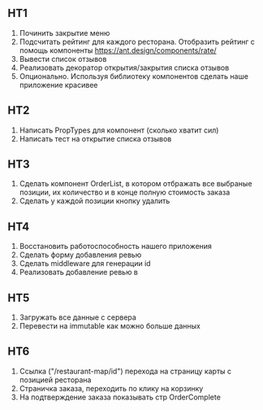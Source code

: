 ## HT1

1. Починить закрытие меню
2. Подсчитать рейтинг для каждого ресторана. Отобразить рейтинг с помощь компоненты https://ant.design/components/rate/
3. Вывести список отзывов
4. Реализовать декоратор открытия/закрытия списка отзывов
5. Опционально. Используя библиотеку компонентов сделать наше приложение красивее

## HT2

1. Написать PropTypes для компонент (сколько хватит сил)
2. Написать тест на открытие списка отзывов

## HT3

1. Сделать компонент OrderList, в котором отбражать все выбраные позиции, их количество и в конце полную стоимость заказа
2. Сделать у каждой позиции кнопку удалить

## HT4

1. Восстановить работоспособность нашего приложения
2. Сделать форму добавления ревью
3. Сделать middleware для генерации id
4. Реализовать добавление ревью в

## HT5

1. Загружать все данные с сервера
2. Перевести на immutable как можно больше данных

## HT6

1. Ссылка ("/restaurant-map/id") перехода на страницу карты с позицией ресторана
2. Страничка заказа, переходить по клику на корзинку
3. На подтверждение заказа показывать стр OrderComplete
